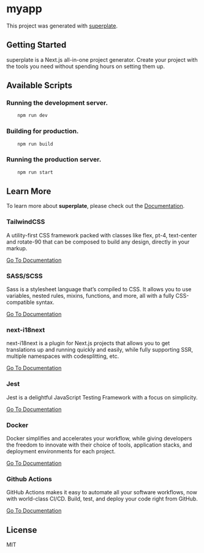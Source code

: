# myapp


This project was generated with [superplate](https://github.com/pankod/superplate).

## Getting Started

superplate is a Next.js all-in-one project generator. Create your project with the tools you need without spending hours on setting them up.

## Available Scripts

### Running the development server.

```bash
    npm run dev
```

### Building for production.

```bash
    npm run build
```

### Running the production server.

```bash
    npm run start
```

## Learn More

To learn more about **superplate**, please check out the [Documentation](https://github.com/pankod/superplate).


### **TailwindCSS**

A utility-first CSS framework packed with classes like flex, pt-4, text-center and rotate-90 that can be composed to build any design, directly in your markup.

[Go To Documentation](https://tailwindcss.com/docs)


### **SASS/SCSS**

Sass is a stylesheet language that’s compiled to CSS. It allows you to use variables, nested rules, mixins, functions, and more, all with a fully CSS-compatible syntax.

[Go To Documentation](https://sass-lang.com/documentation)


### **next-i18next**

next-i18next is a plugin for Next.js projects that allows you to get translations up and running quickly and easily, while fully supporting SSR, multiple namespaces with codesplitting, etc.

[Go To Documentation](https://github.com/isaachinman/next-i18next)


### **Jest**

Jest is a delightful JavaScript Testing Framework with a focus on simplicity.

[Go To Documentation](https://jestjs.io/docs/en/getting-started)


### **Docker**

Docker simplifies and accelerates your workflow, while giving developers the freedom to innovate with their choice of tools, application stacks, and deployment environments for each project.

[Go To Documentation](https://www.docker.com/get-started)


### **Github Actions**

GitHub Actions makes it easy to automate all your software workflows, now with world-class CI/CD. Build, test, and deploy your code right from GitHub.

[Go To Documentation](https://docs.github.com/en/actions)



## License

MIT
